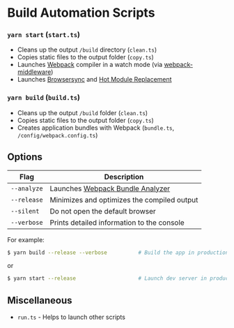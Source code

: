 # Build Automation Scripts

### `yarn start` (`start.ts`)

- Cleans up the output `/build` directory (`clean.ts`)
- Copies static files to the output folder (`copy.ts`)
- Launches [Webpack](https://webpack.github.io/) compiler in a watch mode (via [webpack-middleware](https://github.com/kriasoft/webpack-middleware))
- Launches [Browsersync](https://browsersync.io/) and [Hot Module Replacement](https://webpack.github.io/docs/hot-module-replacement)

### `yarn build` (`build.ts`)

- Cleans up the output `/build` folder (`clean.ts`)
- Copies static files to the output folder (`copy.ts`)
- Creates application bundles with Webpack (`bundle.ts`, `/config/webpack.config.ts`)

## Options

| Flag        | Description                                                                         |
| ----------- | ----------------------------------------------------------------------------------- |
| `--analyze` | Launches [Webpack Bundle Analyzer](https://github.com/th0r/webpack-bundle-analyzer) |
| `--release` | Minimizes and optimizes the compiled output                                         |
| `--silent`  | Do not open the default browser                                                     |
| `--verbose` | Prints detailed information to the console                                          |

For example:

```sh
$ yarn build --release --verbose          # Build the app in production mode
```

or

```sh
$ yarn start --release                    # Launch dev server in production mode
```

## Miscellaneous

- `run.ts` - Helps to launch other scripts
